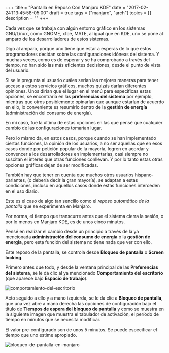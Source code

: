 +++
title = "Pantalla en Reposo Con Manjaro KDE"
date = "2017-02-24T13:45:58-05:00"
draft = true
tags = ["manjaro", "arch"]
topics = []
description = ""
+++
 <p>Cada vez que se trabaja con algún entorno gráfico en los sistemas GNU/Linux, como GNOME, xfce, MATE, al igual que en KDE, uno se pone al amparo de los desarrolladores de estos sistemas.</p>

<p>Digo al amparo, porque uno tiene que estar a esperas de lo que estos programadores decidan sobre las configuraciones idóneas del sistema. Y muchas veces, como es de esperar y se ha comprobado a través del tiempo, no han sido las más eficientes decisiones, desde el punto de vista del usuario.</p>

<p>Si se le pregunta al usuario cuáles serían las mejores maneras para tener acceso a estos servicios gráficos, muchos quizás darían diferentes opiniones. Unos dirían que el lugar en el menú para especificas estas opciones, se encontraría en las <strong>preferencias del sistema</strong> por ejemplo, mientras que otros posiblemente opinarían que aunque estarían de acuerdo en ello, lo conveniente es resumirlo dentro de la <strong>gestión de energía</strong> (administración del consumo de energía).</p>

<p>En mi caso, fue la última de estas opciones en las que pensé que cualquier cambio de las configuraciones tomarían lugar.</p>

<p>Pero lo mismo da, en estos casos, porque cuando se han implementado ciertas funciones, la opinión de los usuarios, a no ser aquellas que en esos casos donde por petición popular de la mayoría, logren en acordar y convencer a los desarrolladores en implementarlas, casi siempre no suscitan el interés que otras funciones conllevan. Y por lo tanto estas otras opciones gráficas dejan de ser modificadas.</p>

<p>También hay que tener en cuenta que muchos otros usuarios hispano-parlantes, (o debería decir la gran mayoría), se adaptan a estas condiciones, incluso en aquellos casos donde estas funciones interceden en el uso diario.</p>

<p>Este es el caso de algo tan sencillo como el <em>reposo automático de la pantalla</em> que se experimenta en Manjaro.</p>

<p>Por norma, el tiempo que transcurre antes que el sistema cierra la sesión, o por lo menos en Manjaro KDE, es de unos cinco minutos.</p>

<p>Pensé en realizar el cambio desde un principio a través de la ya mencionada <strong>administración del consumo de energía</strong> o la <strong>gestión de energía</strong>, pero esta función del sistema no tiene nada que ver con ello.</p>

<p>Este reposo de la pantalla, se controla desde <strong>Bloqueo de pantalla</strong> o <strong>Screen locking</strong>.</p>

<p>Primero antes que todo, y desde la ventana principal de las <strong>Preferencias del sistema</strong>, se le da clic al ya mencionado <strong>Comportamiento del escritorio</strong> (que aparece bajo <strong>Espacio de trabajo</strong>).</p>

<p><img src="/images/comportamiento-del-escritorio-manjaro.png" alt="comportamiento-del-escritorio"></p>

<p>Acto seguido a ello y a mano izquierda, se le da clic a <strong>Bloqueo de pantalla</strong>, que una vez abre a mano derecha las opciones de configuración bajo el título de <strong>Tiempos de espera del bloqueo de pantalla</strong> y como se muestra en la siguiente imagen que muestra el tabulador de activación, el período de tiempo en minutos que se necesita modificar.</p>

<p>El valor pre-configurado son de unos 5 minutos. Se puede especificar el tiempo que uno estime apropiado.</p>

<p><img src="/images/bloqueo-de-pantalla-screen-locking-manjaro.png" alt="bloqueo-de-pantalla-en-manjaro"></p>

